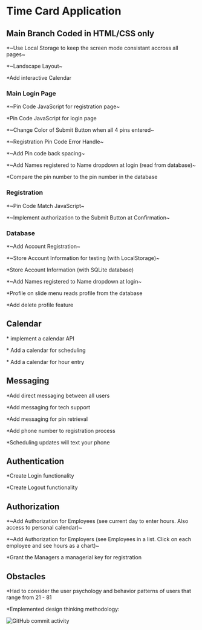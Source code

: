 # Time Card Application

## Main Branch Coded in HTML/CSS only

\*~Use Local Storage to keep the screen mode consistant accross all pages~

\*~Landscape Layout~

\*Add interactive Calendar

### Main Login Page

\*~Pin Code JavaScript for registration page~

\*Pin Code JavaScript for login page

\*~Change Color of Submit Button when all 4 pins entered~

\*~Registration Pin Code Error Handle~

\*~Add Pin code back spacing~

\*~Add Names registered to Name dropdown at login (read from database)~

\*Compare the pin number to the pin number in the database

### Registration

\*~Pin Code Match JavaScript~

\*~Implement authorization to the Submit Button at Confirmation~

### Database

\*~Add Account Registration~

\*~Store Account Information for testing (with LocalStorage)~

\*Store Account Information (with SQLite database)

\*~Add Names registered to Name dropdown at login~

\*Profile on slide menu reads profile from the database

\*Add delete profile feature

## Calendar

\* implement a calendar API

\* Add a calendar for scheduling

\* Add a calendar for hour entry

## Messaging

\*Add direct messaging between all users

\*Add messaging for tech support

\*Add messaging for pin retrieval

\*Add phone number to registration process

\*Scheduling updates will text your phone

## Authentication

\*Create Login functionality

\*Create Logout functionality

## Authorization

\*~Add Authorization for Employees (see current day to enter hours. Also access to personal calendar)~

\*~Add Authorization for Employers (see Employees in a list. Click on each employee and see hours as a chart)~

\*Grant the Managers a managerial key for registration

## Obstacles

\*Had to consider the user psychology and behavior patterns of users that range from 21 - 81

\*Emplemented design thinking methodology:

![GitHub commit activity](https://img.shields.io/github/commit-activity/t/courthub74/hazel_park_time_card?style=flat&logo=GitHub)
